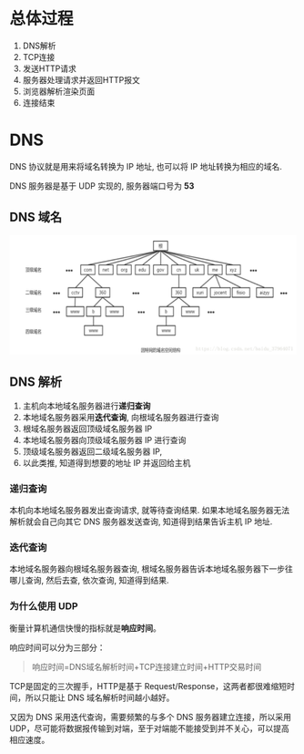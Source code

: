 # 总体过程

1. DNS解析
2. TCP连接
3. 发送HTTP请求
4. 服务器处理请求并返回HTTP报文
5. 浏览器解析渲染页面
6. 连接结束

# DNS

DNS 协议就是用来将域名转换为 IP 地址, 也可以将 IP 地址转换为相应的域名.

DNS 服务器是基于 UDP 实现的, 服务器端口号为 **53**

## DNS 域名

![这里写图片描述](..\img\70fd)

## DNS 解析

1. 主机向本地域名服务器进行**递归查询**
2. 本地域名服务器采用**迭代查询**, 向根域名服务器进行查询
3. 根域名服务器返回顶级域名服务器 IP
4. 本地域名服务器向顶级域名服务器 IP 进行查询
5. 顶级域名服务器返回二级域名服务器 IP,
6. 以此类推, 知道得到想要的地址 IP 并返回给主机

### 递归查询

本机向本地域名服务器发出查询请求, 就等待查询结果. 如果本地域名服务器无法解析就会自己向其它 DNS 服务器发送查询, 知道得到结果告诉主机 IP 地址.

### 迭代查询

本地域名服务器向根域名服务器查询, 根域名服务器告诉本地域名服务器下一步往哪儿查询, 然后去查, 依次查询, 知道得到结果.

### 为什么使用 UDP

衡量计算机通信快慢的指标就是**响应时间**。

响应时间可以分为三部分：

> 响应时间=DNS域名解析时间+TCP连接建立时间+HTTP交易时间

TCP是固定的三次握手，HTTP是基于 Request/Response，这两者都很难缩短时间，所以只能让 DNS 域名解析时间越小越好。

又因为 DNS 采用迭代查询，需要频繁的与多个 DNS 服务器建立连接，所以采用 UDP，尽可能将数据报传输到对端，至于对端能不能接受到并不关心，可以提高相应速度。
